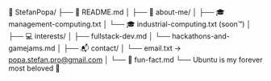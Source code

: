 📁 StefanPopa/
├── 📄 README.md
│
├── 👋 about-me/
│   ├── 🎓 management-computing.txt
│   └── 🎓 industrial-computing.txt (soon™)
│
├── 💻 interests/
│   ├── fullstack-dev.md
│   └── hackathons-and-gamejams.md
│
├── 📬 contact/
│   └── email.txt → popa.stefan.pro@gmail.com
│
└── 🧠 fun-fact.md
    └── Ubuntu is my forever most beloved 🥰

<!---
StefanPopa2001/StefanPopa2001 is a ✨ special ✨ repository because its `README.md` (this file) appears on your GitHub profile.
You can click the Preview link to take a look at your changes.
--->
